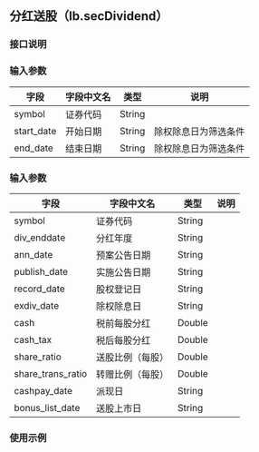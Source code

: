 ## 分红送股（lb.secDividend）
 
### 接口说明
 

 
### 输入参数
 
| 字段 | 字段中文名 | 类型 | 说明 |
| --- | --- | --- | --- |
| symbol | 证券代码 | String |  |
| start_date | 开始日期 | String | 除权除息日为筛选条件 |
| end_date | 结束日期 | String | 除权除息日为筛选条件 |
 
### 输入参数
 
| 字段 | 字段中文名 | 类型 | 说明 |
| --- | --- | --- | --- |
| symbol | 证券代码 | String |  |
| div_enddate | 分红年度 | String |  |
| ann_date | 预案公告日期 | String |  |
| publish_date | 实施公告日期 | String |  |
| record_date | 股权登记日 | String |  |
| exdiv_date | 除权除息日 | String |  |
| cash | 税前每股分红 | Double |  |
| cash_tax | 税后每股分红 | Double |  |
| share_ratio | 送股比例（每股） | Double |  |
| share_trans_ratio | 转赠比例（每股） | Double |  |
| cashpay_date | 派现日 | String |  |
| bonus_list_date | 送股上市日 | String |  |
 
### 使用示例
 
```python

```
